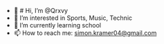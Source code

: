 - 👋 # Hi, I’m @Qrxvy
- 👀 I’m interested in Sports, Music, Technic
- 🌱 I’m currently learning school
- 📫 How to reach me: simon.kramer04@gmail.com

<!---
Qrxvy/Qrxvy is a ✨ special ✨ repository because its `README.md` (this file) appears on your GitHub profile.
You can click the Preview link to take a look at your changes.
--->
